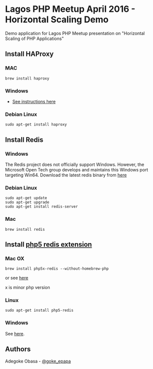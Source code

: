 # Lagos PHP Meetup April 2016 - Horizontal Scaling Demo
Demo application for Lagos PHP Meetup presentation on "Horizontal Scaling of PHP Applications"

## Install HAProxy
### MAC
```
brew install haproxy
```
### Windows
- [See instructions here](http://zcourts.com/2012/09/29/install-haproxy-on-windows-cygwin-good-for-testing/#sthash.P960VQz3.dpbs)

### Debian Linux
```
sudo apt-get install haproxy
```

## Install Redis
### Windows
The Redis project does not officially support Windows. However, the Microsoft Open Tech group develops and maintains this Windows port targeting Win64.
Download the latest redis binary from [here](https://github.com/MSOpenTech/redis/releases)
### Debian Linux
```
sudo apt-get update
sudo apt-get upgrade
sudo apt-get install redis-server
```
### Mac
```
brew install redis
```

## Install [php5 redis extension](https://github.com/phpredis/phpredis)
### Mac OX
```
brew install php5x-redis --without-homebrew-php
```
or see [here](https://github.com/phpredis/phpredis#installation-on-osx)

x is minor php version
### Linux
```
sudo apt-get install php5-redis
```
### Windows
See [here](https://github.com/phpredis/phpredis/issues/213#issuecomment-11361242).

## Authors
Adegoke Obasa - [@goke_epapa](http://twitter.com/goke_epapa)
